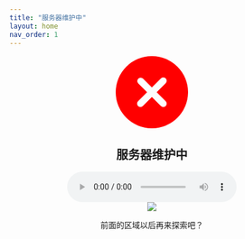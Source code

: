 ```yaml
---
title: "服务器维护中"
layout: home
nav_order: 1
---
```


<div align="center">
  <svg width="128" fill="#FF0000" height="128" style="margin-top: 2px"  aria-label="failed" viewBox="0 0 16 16" version="1.1" role="img"><path d="M2.343 13.657A8 8 0 1 1 13.658 2.343 8 8 0 0 1 2.343 13.657ZM6.03 4.97a.751.751 0 0 0-1.042.018.751.751 0 0 0-.018 1.042L6.94 8 4.97 9.97a.749.749 0 0 0 .326 1.275.749.749 0 0 0 .734-.215L8 9.06l1.97 1.97a.749.749 0 0 0 1.275-.326.749.749 0 0 0-.215-.734L9.06 8l1.97-1.97a.749.749 0 0 0-.326-1.275.749.749 0 0 0-.734.215L8 6.94Z"></path></svg><br>
  <h2>服务器维护中</h2>
  <audio id="audio" src="https://ghproxy.com/https://raw.githubusercontent.com/liubanlaobanzhang/study-together-docs/main/assets/tegi2-loapk.mp3" autoplay controls="controls"></audio>
  <br>
  <a href="https://github.com/liubanlaobanzhang/study-together-docs/actions/workflows/pages.yml"><img src="https://github.com/liubanlaobanzhang/study-together-docs/actions/workflows/pages.yml/badge.svg?branch=main"></a>
  <p>前面的区域以后再来探索吧？</p>
</div>